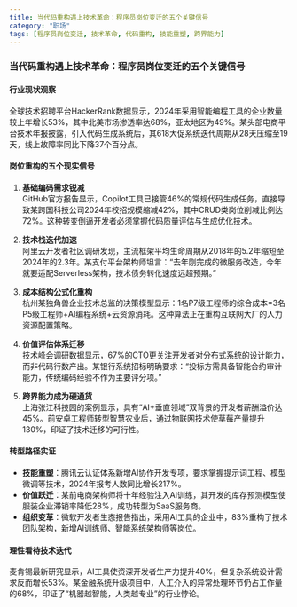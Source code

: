 ```yaml
---
title: 当代码重构遇上技术革命：程序员岗位变迁的五个关键信号
category: "职场"
tags: [程序员岗位变迁, 技术革命, 代码重构, 技能重塑, 跨界能力]
---
```

### 当代码重构遇上技术革命：程序员岗位变迁的五个关键信号

#### 行业现状观察
全球技术招聘平台HackerRank数据显示，2024年采用智能编程工具的企业数量较上年增长53%，其中北美市场渗透率达68%，亚太地区为49%。某头部电商平台技术年报披露，引入代码生成系统后，其618大促系统迭代周期从28天压缩至19天，线上故障率同比下降37个百分点。

#### 岗位重构的五个现实信号
1. **基础编码需求锐减**  
GitHub官方报告显示，Copilot工具已接管46%的常规代码生成任务，直接导致某跨国科技公司2024年校招规模缩减42%，其中CRUD类岗位削减比例达72%。这种转变倒逼开发者必须掌握代码质量评估与生成优化技术。

2. **技术栈迭代加速**  
阿里云开发者社区调研发现，主流框架平均生命周期从2018年的5.2年缩短至2024年的2.3年。某支付平台架构师坦言：“去年刚完成的微服务改造，今年就要适配Serverless架构，技术债务转化速度远超预期。”

3. **成本结构公式化重构**  
杭州某独角兽企业技术总监的决策模型显示：1名P7级工程师的综合成本=3名P5级工程师+AI编程系统+云资源消耗。这种算法正在重构互联网大厂的人力资源配置策略。

4. **价值评估体系迁移**  
技术峰会调研数据显示，67%的CTO更关注开发者对分布式系统的设计能力，而非代码行数产出。某银行系统招标明确要求：“投标方需具备智能合约审计能力，传统编码经验不作为主要评分项。”

5. **跨界能力成为硬通货**  
上海张江科技园的案例显示，具有“AI+垂直领域”双背景的开发者薪酬溢价达45%。前安卓工程师转型智慧农业后，通过物联网技术使草莓产量提升130%，印证了技术迁移的可行性。

#### 转型路径实证
- **技能重塑**：腾讯云认证体系新增AI协作开发专项，要求掌握提示词工程、模型微调等技术，2024年报考人数同比增长217%。
- **价值跃迁**：某前电商架构师将十年经验注入AI训练，其开发的库存预测模型使服装企业滞销率降低28%，成功转型为SaaS服务商。
- **组织变革**：微软开发者生态报告指出，采用AI工具的企业中，83%重构了技术团队架构，新增AI训练师、智能系统架构师等岗位。

#### 理性看待技术迭代
麦肯锡最新研究显示，AI工具使资深开发者生产力提升40%，但复杂系统设计需求反而增长53%。某金融系统升级项目中，人工介入的异常处理环节仍占工作量的68%，印证了“机器越智能，人类越专业”的行业悖论。

